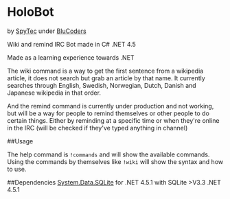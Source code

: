 HoloBot
=======
by [SpyTec](https://github.com/SpyTec) under [BluCoders](https://github.com/BluCoders)

Wiki and remind IRC Bot made in C# .NET 4.5

Made as a learning experience towards .NET

The wiki command is a way to get the first sentence from a wikipedia article, it does not search but grab an article by that name. It currently searches through English, Swedish, Norwegian, Dutch, Danish and Japanese wikipedia in that order.

And the remind command is currently under production and not working, but will be a way for people to remind themselves or other people to do certain things. Either by reminding at a specific time or when they're online in the IRC (will be checked if they've typed anything in channel)

##Usage

The help command is `!commands` and will show the available commands. Using the commands by themselves like `!wiki` will show the syntax and how to use.

##Dependencies
[System.Data.SQLite](http://system.data.sqlite.org/index.html/doc/trunk/www/index.wiki) for .NET 4.5.1 with SQLite >V3.3
.NET 4.5.1
